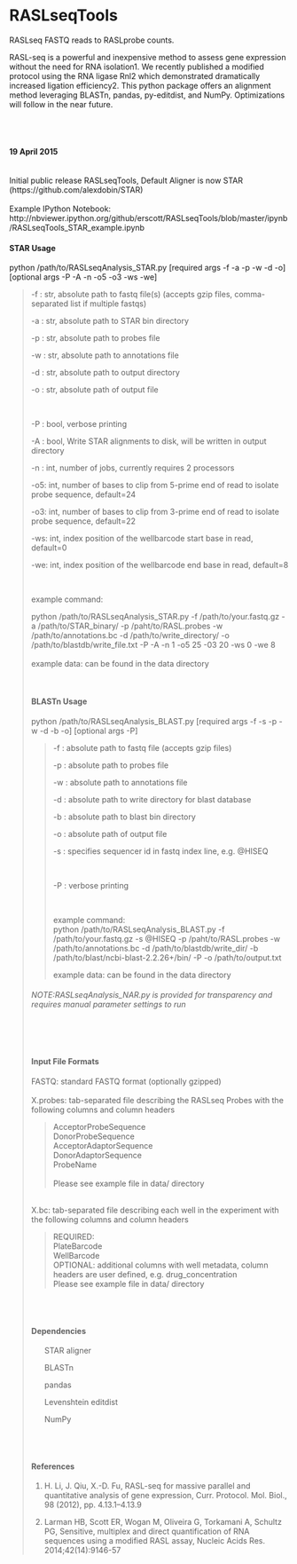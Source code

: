 RASLseqTools
==============
RASLseq FASTQ reads to RASLprobe counts.


RASL-seq is a powerful and inexpensive method to assess gene expression without the need for RNA isolation1. We recently published a modified protocol using the RNA ligase Rnl2 which demonstrated dramatically increased ligation efficiency2. This python package offers an alignment method leveraging BLASTn, pandas, py-editdist, and NumPy. Optimizations will follow in the near future.

<BR>
<BR>

<h4>19 April 2015</h4>
<BR>Initial public release RASLseqTools, Default Aligner is now STAR (https://github.com/alexdobin/STAR)<BR>
<BR>
Example IPython Notebook: http://nbviewer.ipython.org/github/erscott/RASLseqTools/blob/master/ipynb/RASLseqTools_STAR_example.ipynb



<BR>
<h4>STAR Usage</h4>
python /path/to/RASLseqAnalysis_STAR.py [required args -f -a -p -w -d -o] [optional args -P -A -n -o5 -o3 -ws -we]

<BLOCKQUOTE>

  -f : str, absolute path to fastq file(s) (accepts gzip files, comma-separated list if multiple fastqs) <BR>
  
  -a : str, absolute path to STAR bin directory <BR>
  
  -p : str, absolute path to probes file <BR>

  -w : str, absolute path to annotations file <BR>

  -d : str, absolute path to output directory <BR>

  -o : str, absolute path of output file <BR>

  <BR>
  
  -P : bool, verbose printing <BR>
  
  -A : bool, Write STAR alignments to disk, will be written in output directory <BR>
  
  -n : int, number of jobs, currently requires 2 processors <BR>
  
  -o5: int, number of bases to clip from 5-prime end of read to isolate probe sequence, default=24 <BR>
  
  -o3: int, number of bases to clip from 3-prime end of read to isolate probe sequence, default=22 <BR>
  
  -ws: int, index position of the wellbarcode start base in read, default=0 <BR>
  
  -we: int, index position of the wellbarcode end base in read, default=8 <BR>
  
  
  <BR>

  example command: <BR>

  python /path/to/RASLseqAnalysis_STAR.py -f /path/to/your.fastq.gz -a /path/to/STAR_binary/ -p /paht/to/RASL.probes -w /path/to/annotations.bc -d /path/to/write_directory/ -o /path/to/blastdb/write_file.txt  -P -A -n 1 -o5 25 -03 20 -ws 0 -we 8 <BR>
  <BR>
  example data: can be found in the data directory <BR>
  



<BR>
<h4>BLASTn Usage</h4>
python /path/to/RASLseqAnalysis_BLAST.py [required args -f -s -p -w -d -b -o] [optional args -P]

<BLOCKQUOTE>

  -f : absolute path to fastq file (accepts gzip files) <BR>
  
  -p : absolute path to probes file <BR>

  -w : absolute path to annotations file <BR>

  -d : absolute path to write directory for blast database <BR>

  -b : absolute path to blast bin directory <BR>

  -o : absolute path of output file <BR>
  
  -s : specifies sequencer id in fastq index line, e.g. @HISEQ <BR>

  <BR>
  
  -P : verbose printing <BR>


  <BR>

  example command: <BR>
  python /path/to/RASLseqAnalysis_BLAST.py -f /path/to/your.fastq.gz -s @HISEQ -p /paht/to/RASL.probes -w /path/to/annotations.bc -d  /path/to/blastdb/write_dir/ -b /path/to/blast/ncbi-blast-2.2.26+/bin/ -P -o /path/to/output.txt <BR>
  
  example data: can be found in the data directory <BR>
  
  

</BLOCKQUOTE>

<h6>NOTE:RASLseqAnalysis_NAR.py is provided for transparency and requires manual parameter settings to run</h6>



<BR>
<BR>
<h4>Input File Formats</h4>

FASTQ: standard FASTQ format (optionally gzipped)<BR>
<BR>
X.probes: tab-separated file describing the RASLseq Probes with the following columns and column headers <BR>
<BLOCKQUOTE>
  AcceptorProbeSequence <BR>
  DonorProbeSequence <BR>
  AcceptorAdaptorSequence <BR>
  DonorAdaptorSequence <BR>
  ProbeName <BR>
  <BR>
  Please see example file in data/ directory <BR>
</BLOCKQUOTE>
<BR>
X.bc: tab-separated file describing each well in the experiment with the following columns and column headers<BR>
<BLOCKQUOTE>
  REQUIRED: <BR>
  PlateBarcode <BR>
  WellBarcode <BR>
  OPTIONAL: additional columns with well metadata, column headers are user defined, e.g. drug_concentration
  <BR>
  Please see example file in data/ directory <BR>
</BLOCKQUOTE>

<BR>
<BR>

<h4>Dependencies</h4>
<ul>
STAR aligner
</ul>

<ul>
BLASTn
</ul>
<ul>
pandas
</ul>
<ul>
Levenshtein editdist
</ul>
<ul>
NumPy
</ul>




<BR>
<BR>
<h4>References</h4>

1. H. Li, J. Qiu, X.-D. Fu, RASL-seq for massive parallel and quantitative analysis of gene expression, 
Curr. Protocol. Mol. Biol., 98 (2012), pp. 4.13.1–4.13.9

2. Larman HB, Scott ER, Wogan M, Oliveira G, Torkamani A, Schultz PG,  Sensitive, multiplex and direct quantification of RNA sequences using a modified RASL assay, Nucleic Acids Res. 2014;42(14):9146-57



